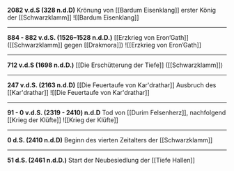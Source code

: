
**2082 v.d.S (328 n.d.D)** Krönung von [[Bardum Eisenklang]] erster König der [[Schwarzklamm]]
![[Bardum Eisenklang]]

---

**884 - 882 v.d.S. (1526–1528 n.d.D.)** [[Erzkrieg von Eron’Gath]] ([[Schwarzklamm]] gegen [[Drakmora]])
![[Erzkrieg von Eron’Gath]]

---
**712 v.d.S (1698 n.d.D.)** [[Die Erschütterung der Tiefe]] ([[Schwarzklamm]])

---
**247 v.d.S. (2163 n.d.D)** [[Die Feuertaufe von Kar'drathar]] Ausbruch des [[Kar'drathar]]
![[Die Feuertaufe von Kar'drathar]]

---
**91 - 0 v.d.S. (2319 - 2410) n.d.D** Tod von [[Durim Felsenherz]], nachfolgend [[Krieg der Klüfte]]
![[Krieg der Klüfte]]

---
**0 d.S. (2410 n.d.D)** Beginn des vierten Zeitalters der [[Schwarzklamm]]

---
**51 d.S. (2461 n.d.D.)** Start der Neubesiedlung der [[Tiefe Hallen]]
